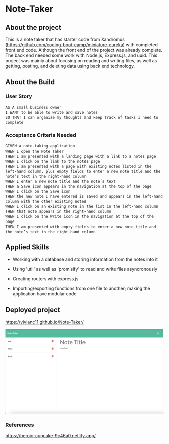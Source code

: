# Note-Taker

## About the project
This is a note taker that has starter code from Xandromus (https://github.com/coding-boot-camp/miniature-eureka) with completed front end code. Although the front end of the project was already complete. The back end needed some work with Node.js, Express.js, and uuid. This project was mainly about focusing on reading and writing files, as well as getting, posting, and deleting data using back end technology.

## About the Build

### User Story
````
AS A small business owner
I WANT to be able to write and save notes
SO THAT I can organize my thoughts and keep track of tasks I need to complete
````

### Acceptance Criteria Needed
````
GIVEN a note-taking application
WHEN I open the Note Taker
THEN I am presented with a landing page with a link to a notes page
WHEN I click on the link to the notes page
THEN I am presented with a page with existing notes listed in the left-hand column, plus empty fields to enter a new note title and the note’s text in the right-hand column
WHEN I enter a new note title and the note’s text
THEN a Save icon appears in the navigation at the top of the page
WHEN I click on the Save icon
THEN the new note I have entered is saved and appears in the left-hand column with the other existing notes
WHEN I click on an existing note in the list in the left-hand column
THEN that note appears in the right-hand column
WHEN I click on the Write icon in the navigation at the top of the page
THEN I am presented with empty fields to enter a new note title and the note’s text in the right-hand column
````

## Applied Skills
- Working with a database and storing information from the notes into it

- Using 'util' as well as 'promisify' to read and write files asyncronously

- Creating routers with express.js

- Importing/exporting functions from one file to another; making the application have modular code

## Deployed project
https://vivianc11.github.io/Note-Taker/

![image of note taker](./public/assets/Screen%20Shot%202022-09-30%20at%204.03.12%20PM.png)

### References
https://heroic-cupcake-9c46a0.netlify.app/